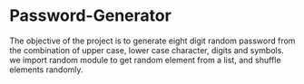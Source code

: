 # Password-Generator
The objective of the project is to generate eight digit random password from the combination of upper case, lower case character, digits and symbols.
we import random module to get random element from a list, and shuffle elements randomly.
